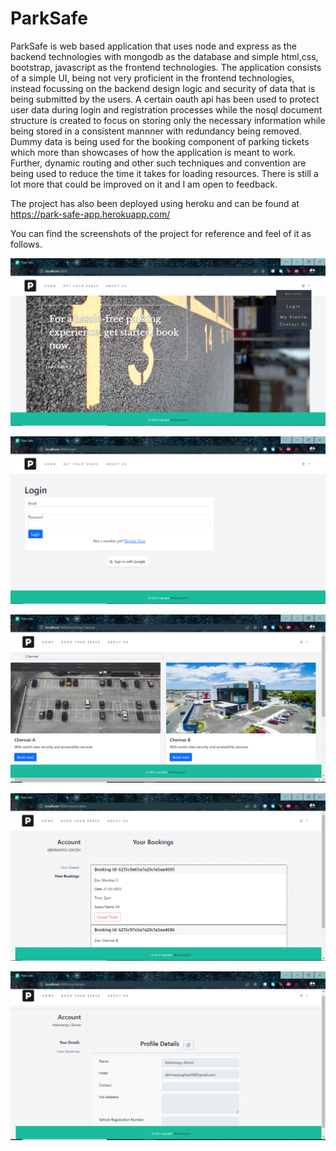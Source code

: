 # ParkSafe

ParkSafe is web based application that uses node and express as the backend technologies with mongodb as the database and simple html,css, bootstrap, javascript
as the frontend technologies. The application consists of a simple UI, being not very proficient in the frontend technologies, instead focussing on the backend design
logic and security of data that is being submitted by the users. A certain oauth api has been used to protect user data  during login and registration processes while
the nosql document structure is created to focus on storing only the necessary information while being stored in a consistent mannner with redundancy being removed.
Dummy data is being used for the booking component of parking tickets which more than showcases of how the application is meant to work. Further, dynamic routing and
other such techniques and convention are being used to reduce the time it takes for loading resources. There is still a lot more that could be improved on it and I am open
to feedback.

The project has also been deployed using heroku and can be found at https://park-safe-app.herokuapp.com/

You can find the screenshots of the project for reference and feel of it as follows.

![Home Screen](https://github.com/AbhimanyuG21/ParkSafe/blob/main/updated%20ss/Home.PNG "Home Screen")

![Login Screen](https://github.com/AbhimanyuG21/ParkSafe/blob/main/updated%20ss/login%20page.PNG "Login Screen")

![Parking Page](https://github.com/AbhimanyuG21/ParkSafe/blob/main/updated%20ss/parking%20site.PNG "Parking Page")

![User Bookings Page](https://github.com/AbhimanyuG21/ParkSafe/blob/main/updated%20ss/user%20bookings.PNG "User bookings page")

![User Details Page](https://github.com/AbhimanyuG21/ParkSafe/blob/main/updated%20ss/user%20details.PNG "User Details Page")
